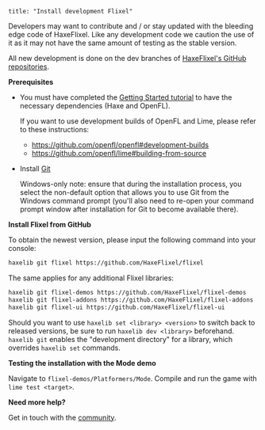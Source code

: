 ```
title: "Install development Flixel"
```

Developers may want to contribute and / or stay updated with the bleeding edge code of HaxeFlixel. Like any development code we caution the use of it as it may not have the same amount of testing as the stable version.

All new development is done on the dev branches of [HaxeFlixel's GitHub repositories](https://github.com/HaxeFlixel).

**Prerequisites**

* You must have completed the [Getting Started tutorial](/documentation/getting-started/) to have the necessary dependencies (Haxe and OpenFL).

  If you want to use development builds of OpenFL and Lime, please refer to these instructions:
    
    * https://github.com/openfl/openfl#development-builds
    * https://github.com/openfl/lime#building-from-source

* Install [Git](https://git-scm.com/)

  Windows-only note: ensure that during the installation process, you select the non-default option that allows you to use Git from the Windows command prompt (you'll also need to re-open your command prompt window after installation for Git to become available there).

**Install Flixel from GitHub**

To obtain the newest version, please input the following command into your console:

``` bash
haxelib git flixel https://github.com/HaxeFlixel/flixel
```

The same applies for any additional Flixel libraries:

``` bash
haxelib git flixel-demos https://github.com/HaxeFlixel/flixel-demos
haxelib git flixel-addons https://github.com/HaxeFlixel/flixel-addons
haxelib git flixel-ui https://github.com/HaxeFlixel/flixel-ui
```

Should you want to use `haxelib set <library> <version>` to switch back to released versions, be sure to run `haxelib dev <library>` beforehand. `haxelib git` enables the "development directory" for a library, which overrides `haxelib set` commands.

**Testing the installation with the Mode demo**

Navigate to `flixel-demos/Platformers/Mode`. Compile and run the game with `lime test <target>`.

**Need more help?**

Get in touch with the [community](/documentation/community).
